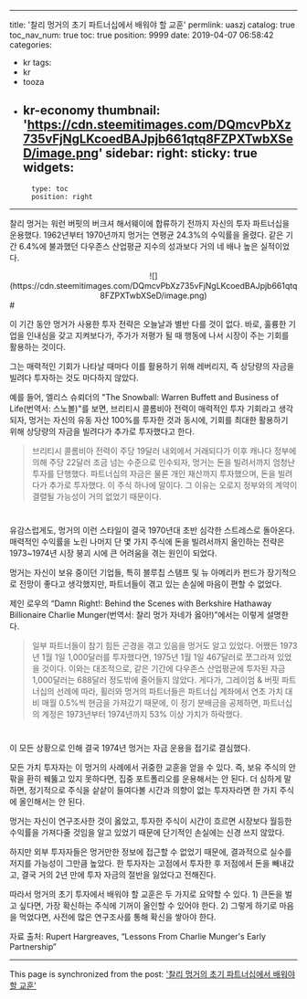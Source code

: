 
---
title: '찰리 멍거의 초기 파트너십에서 배워야 할 교훈'
permlink: uaszj
catalog: true
toc_nav_num: true
toc: true
position: 9999
date: 2019-04-07 06:58:42
categories:
- kr
tags:
- kr
- tooza
- kr-economy
thumbnail: 'https://cdn.steemitimages.com/DQmcvPbXz735vFjNgLKcoedBAJpjb661qtq8FZPXTwbXSeD/image.png'
sidebar:
    right:
        sticky: true
widgets:
    -
        type: toc
        position: right
---


찰리 멍거는 워런 버핏의 버크셔 해서웨이에 합류하기 전까지 자신의 투자 파트너십을 운용했다. 1962년부터 1970년까지 멍거는 연평균 24.3%의 수익률을 올렸다. 같은 기간 6.4%에 불과했던 다우존스 산업평균 지수의 성과보다 거의 네 배나 높은 실적이었다. 

<center>
![](https://cdn.steemitimages.com/DQmcvPbXz735vFjNgLKcoedBAJpjb661qtq8FZPXTwbXSeD/image.png)
</center>
#

이 기간 동안 멍거가 사용한 투자 전략은 오늘날과 별반 다를 것이 없다. 바로, 훌륭한 기업을 인내심을 갖고 지켜보다가, 주가가 저평가 될 때 행동에 나서 시장이 주는 기회를 활용하는 것이다. 

 

그는 매력적인 기회가 나타날 때마다 이를 활용하기 위해 레버리지, 즉 상당량의 자금을 빌려다 투자하는 것도 마다하지 않았다. 

 

예를 들어, 엘리스 슈뢰더의 "The Snowball: Warren Buffett and Business of Life(번역서: 스노볼)"를 보면, 브리티시 콜롬비아 전력이 매력적인 투자 기회라고 생각되자, 멍거는 자신의 유동 자산 100%를 투자한 것과 동시에, 기회를 최대한 활용하기 위해 상당량의 자금을 빌려다가 추가로 투자했다고 한다. 

>브리티시 콜롬비아 전력이 주당 19달러 내외에서 거래되다가 이후 캐나다 정부에 의해 주당 22달러 조금 넘는 수준으로 인수되자, 멍거는 돈을 빌려서까지 엄청난 투자를 단행했다. 파트너십의 자금은 물론 개인 재산까지 투자했으며, 돈을 빌려다가 추가로 투자했다. 이 주식 하나에 말이다. 그 이유는 오로지 정부와의 계약이 결렬될 가능성이 거의 없었기 때문이다. 
#
유감스럽게도, 멍거의 이런 스타일이 결국 1970년대 초반 심각한 스트레스로 돌아온다. 매력적인 수익률을 노린 나머지 단 몇 가지 주식에 돈을 빌려서까지 올인하는 전략은 1973~1974년 시장 붕괴 시에 큰 어려움을 겪는 원인이 되었다. 

 

멍거는 자신이 보유 중이던 기업들, 특히 블루칩 스탬프 및 뉴 아메리카 펀드가 장기적으로 전망이 좋다고 생각했지만, 파트너들이 겪고 있는 손실에 마음이 편할 수 없었다. 

 

제인 로우의 “Damn Right!: Behind the Scenes with Berkshire Hathaway Billionaire Charlie Munger(번역서: 찰리 멍가 자네가 옳아!)”에서는 이렇게 설명한다.

>일부 파트너들이 참기 힘든 곤경을 겪고 있음을 멍거도 알고 있었다. 어쨌든 1973년 1월 1일 1,000달러를 투자했다면, 1975년 1월 1일 467달러로 쪼그라져 있었을 것이다. 이와는 대조적으로, 같은 기간에 다우존스 산업평균에 투자된 자금 1,000달러는 688달러 정도밖에 줄어들지 않았다. 게다가, 그레이엄 & 버핏 파트너십의 선례에 따라, 휠러와 멍거의 파트너들은 파트너십 계좌에서 연초 가치 대비 매월 0.5%씩 현금을 가져갔기 때문에, 이 정기 분배금을 공제하면, 파트너십의 계정은 1973년부터 1974년까지 53% 이상 가치가 하락했다.
#
이 모든 상황으로 인해 결국 1974년 멍거는 자금 운용을 접기로 결심했다. ​

모든 가치 투자자는 이 멍거의 사례에서 귀중한 교훈을 얻을 수 있다. 즉, 보유 주식의 안팎을 환히 꿰뚫고 있지 못하다면, 집중 포트폴리오를 운용해서는 안 된다. 더 심하게 말하면, 정기적으로 주식을 샅샅이 들여다볼 시간과 의향이 없는 투자자라면 한 가지 주식에 올인해서는 안 된다. 

 

멍거는 자신이 연구조사한 것이 옳았고, 투자한 주식이 시간이 흐르면 시장보다 월등한 수익률을 가져다줄 것임을 알고 있었기 때문에 단기적인 손실에는 신경 쓰지 않았다.

 

하지만 외부 투자자들은 멍거만한 정보에 접근할 수 없었기 때문에, 결과적으로 실수를 저지를 가능성이 그만큼 높았다. 한 투자자는 고점에서 투자한 후 저점에서 돈을 빼내갔고, 결국 거의 2년 만에 투자 자금의 절반을 잃었다고 전해진다. 

 

따라서 멍거의 초기 투자에서 배워야 할 교훈은 두 가지로 요약할 수 있다. 1) 큰돈을 벌고 싶다면, 가장 확신하는 주식에 기꺼이 올인할 수 있어야 한다. 2) 그렇게 하기로 마음을 먹었다면, 사전에 많은 연구조사를 통해 확신을 쌓아야 한다. 

 

자료 출처: Rupert Hargreaves, “Lessons From Charlie Munger's Early Partnership”

- - -

This page is synchronized from the post: ['찰리 멍거의 초기 파트너십에서 배워야 할 교훈'](https://steemit.com/@pius.pius/uaszj)
